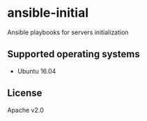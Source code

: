 # ansible-initial
Ansible playbooks for servers initialization

Supported operating systems
----------------------------

* Ubuntu 16.04

License
-------

Apache v2.0
